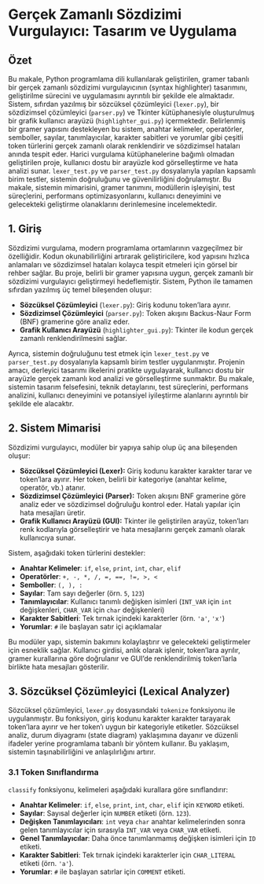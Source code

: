 # Gerçek Zamanlı Sözdizimi Vurgulayıcı: Tasarım ve Uygulama


## Özet

Bu makale, Python programlama dili kullanılarak geliştirilen, gramer tabanlı bir gerçek zamanlı sözdizimi vurgulayıcının (syntax highlighter) tasarımını, geliştirilme sürecini ve uygulamasını ayrıntılı bir şekilde ele almaktadır. Sistem, sıfırdan yazılmış bir sözcüksel çözümleyici (`lexer.py`), bir sözdizimsel çözümleyici (`parser.py`) ve Tkinter kütüphanesiyle oluşturulmuş bir grafik kullanıcı arayüzü (`highlighter_gui.py`) içermektedir. Belirlenmiş bir gramer yapısını destekleyen bu sistem, anahtar kelimeler, operatörler, semboller, sayılar, tanımlayıcılar, karakter sabitleri ve yorumlar gibi çeşitli token türlerini gerçek zamanlı olarak renklendirir ve sözdizimsel hataları anında tespit eder. Harici vurgulama kütüphanelerine bağımlı olmadan geliştirilen proje, kullanıcı dostu bir arayüzle kod görselleştirme ve hata analizi sunar. `lexer_test.py` ve `parser_test.py` dosyalarıyla yapılan kapsamlı birim testler, sistemin doğruluğunu ve güvenilirliğini doğrulamıştır. Bu makale, sistemin mimarisini, gramer tanımını, modüllerin işleyişini, test süreçlerini, performans optimizasyonlarını, kullanıcı deneyimini ve gelecekteki geliştirme olanaklarını derinlemesine incelemektedir.

## 1. Giriş

Sözdizimi vurgulama, modern programlama ortamlarının vazgeçilmez bir özelliğidir. Kodun okunabilirliğini artırarak geliştiricilere, kod yapısını hızlıca anlamaları ve sözdizimsel hataları kolayca tespit etmeleri için görsel bir rehber sağlar. Bu proje, belirli bir gramer yapısına uygun, gerçek zamanlı bir sözdizimi vurgulayıcı geliştirmeyi hedeflemiştir. Sistem, Python ile tamamen sıfırdan yazılmış üç temel bileşenden oluşur:

- **Sözcüksel Çözümleyici** (`lexer.py`): Giriş kodunu token’lara ayırır.
- **Sözdizimsel Çözümleyici** (`parser.py`): Token akışını Backus-Naur Form (BNF) gramerine göre analiz eder.
- **Grafik Kullanıcı Arayüzü** (`highlighter_gui.py`): Tkinter ile kodun gerçek zamanlı renklendirilmesini sağlar.

Ayrıca, sistemin doğruluğunu test etmek için `lexer_test.py` ve `parser_test.py` dosyalarıyla kapsamlı birim testler uygulanmıştır. Projenin amacı, derleyici tasarımı ilkelerini pratikte uygulayarak, kullanıcı dostu bir arayüzle gerçek zamanlı kod analizi ve görselleştirme sunmaktır. Bu makale, sistemin tasarım felsefesini, teknik detaylarını, test süreçlerini, performans analizini, kullanıcı deneyimini ve potansiyel iyileştirme alanlarını ayrıntılı bir şekilde ele alacaktır.

## 2. Sistem Mimarisi

Sözdizimi vurgulayıcı, modüler bir yapıya sahip olup üç ana bileşenden oluşur:

- **Sözcüksel Çözümleyici (Lexer):** Giriş kodunu karakter karakter tarar ve token’lara ayırır. Her token, belirli bir kategoriye (anahtar kelime, operatör, vb.) atanır.
- **Sözdizimsel Çözümleyici (Parser):** Token akışını BNF gramerine göre analiz eder ve sözdizimsel doğruluğu kontrol eder. Hatalı yapılar için hata mesajları üretir.
- **Grafik Kullanıcı Arayüzü (GUI):** Tkinter ile geliştirilen arayüz, token’ları renk kodlarıyla görselleştirir ve hata mesajlarını gerçek zamanlı olarak kullanıcıya sunar.

Sistem, aşağıdaki token türlerini destekler:

- **Anahtar Kelimeler**: `if`, `else`, `print`, `int`, `char`, `elif`
- **Operatörler**: `+, -, *, /, =, ==, !=, >, <`
- **Semboller**: `(, ), :`
- **Sayılar**: Tam sayı değerler (örn. `5`, `123`)
- **Tanımlayıcılar**: Kullanıcı tanımlı değişken isimleri (`INT_VAR` için `int` değişkenleri, `CHAR_VAR` için `char` değişkenleri)
- **Karakter Sabitleri**: Tek tırnak içindeki karakterler (örn. `'a'`, `'x'`)
- **Yorumlar**: `#` ile başlayan satır içi açıklamalar

Bu modüler yapı, sistemin bakımını kolaylaştırır ve gelecekteki geliştirmeler için esneklik sağlar. Kullanıcı girdisi, anlık olarak işlenir, token’lara ayrılır, gramer kurallarına göre doğrulanır ve GUI’de renklendirilmiş token’larla birlikte hata mesajları gösterilir.

## 3. Sözcüksel Çözümleyici (Lexical Analyzer)

Sözcüksel çözümleyici, `lexer.py` dosyasındaki `tokenize` fonksiyonu ile uygulanmıştır. Bu fonksiyon, giriş kodunu karakter karakter tarayarak token’lara ayırır ve her token’ı uygun bir kategoriyle etiketler. Sözcüksel analiz, durum diyagramı (state diagram) yaklaşımına dayanır ve düzenli ifadeler yerine programlama tabanlı bir yöntem kullanır. Bu yaklaşım, sistemin taşınabilirliğini ve anlaşılırlığını artırır.

### 3.1 Token Sınıflandırma

`classify` fonksiyonu, kelimeleri aşağıdaki kurallara göre sınıflandırır:

- **Anahtar Kelimeler**: `if`, `else`, `print`, `int`, `char`, `elif` için `KEYWORD` etiketi.
- **Sayılar**: Sayısal değerler için `NUMBER` etiketi (örn. `123`).
- **Değişken Tanımlayıcıları**: `int` veya `char` anahtar kelimelerinden sonra gelen tanımlayıcılar için sırasıyla `INT_VAR` veya `CHAR_VAR` etiketi.
- **Genel Tanımlayıcılar**: Daha önce tanımlanmamış değişken isimleri için `ID` etiketi.
- **Karakter Sabitleri**: Tek tırnak içindeki karakterler için `CHAR_LITERAL` etiketi (örn. `'a'`).
- **Yorumlar**: `#` ile başlayan satırlar için `COMMENT` etiketi.
